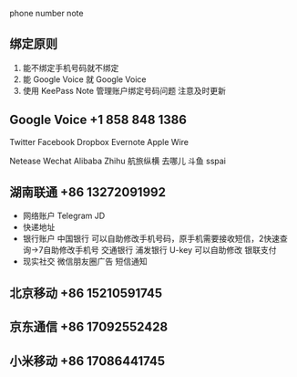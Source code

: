 phone number note
## 绑定原则
1. 能不绑定手机号码就不绑定
2. 能 Google Voice 就 Google Voice
3. 使用 KeePass Note 管理账户绑定号码问题 注意及时更新

## Google Voice +1 858 848 1386
Twitter
Facebook
Dropbox
Evernote
Apple
Wire

Netease
Wechat
Alibaba
Zhihu
航旅纵横
去哪儿
斗鱼
sspai

## 湖南联通 +86 13272091992
* 网络账户
Telegram
JD
* 快递地址
* 银行账户
中国银行
可以自助修改手机号码，原手机需要接收短信，2快速查询->7自助修改手机号
交通银行
浦发银行
U-key 可以自助修改
银联支付
* 现实社交
微信朋友圈广告
短信通知
## 北京移动 +86 15210591745
## 京东通信 +86 17092552428
## 小米移动 +86 17086441745
